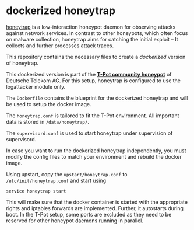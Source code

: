 # dockerized honeytrap


[honeytrap](http://honeytrap.carnivore.it/) is a low-interaction honeypot daemon for observing attacks against network services. In contrast to other honeypots, which often focus on malware collection, honeytrap aims for catching the initial exploit – It collects and further processes attack traces.

This repository contains the necessary files to create a *dockerized* version of honeytrap. 

This dockerized version is part of the **[T-Pot community honeypot](http://dtag-dev-sec.github.io/)** of Deutsche Telekom AG. 
For this setup, honeytrap is configured to use the logattacker module only. 

The `Dockerfile` contains the blueprint for the dockerized honeytrap and will be used to setup the docker image.  

The `honeytrap.conf` is tailored to fit the T-Pot environment. All important data is stored in `/data/honeytrap/`.

The `supervisord.conf` is used to start honeytrap under supervision of supervisord. 


In case you want to run the dockerized honeytrap independently, you must modify the config files to match your environment and rebuild the docker image.

Using upstart, copy the `upstart/honeytrap.conf` to `/etc/init/honeytrap.conf` and start using

    service honeytrap start

This will make sure that the docker container is started with the appropriate rights and iptables forwards are implemented. Further, it autostarts during boot.
In the T-Pot setup, some ports are excluded as they need to be reserved for other honeypot daemons running in parallel.
